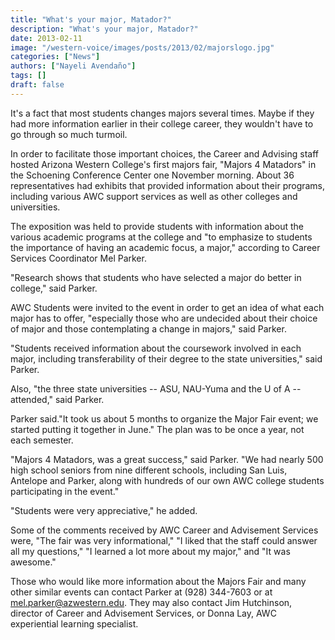 ```yaml
---
title: "What's your major, Matador?"
description: "What's your major, Matador?"
date: 2013-02-11
image: "/western-voice/images/posts/2013/02/majorslogo.jpg"
categories: ["News"]
authors: ["Nayeli Avendaño"]
tags: []
draft: false
---
```

It's a fact that most students changes majors several times. Maybe if they had more information earlier in their college career, they wouldn't have to go through so much turmoil.

In order to facilitate those important choices, the Career and Advising staff hosted Arizona Western College's first majors fair, "Majors 4 Matadors" in the Schoening Conference Center one November morning. About 36 representatives had exhibits that provided information about their programs, including various AWC support services as well as other colleges and universities.

The exposition was held to provide students with information about the various academic programs at the college and "to emphasize to students the importance of having an academic focus, a major," according to Career Services Coordinator Mel Parker.

"Research shows that students who have selected a major do better in college," said Parker.

AWC Students were invited to the event in order to get an idea of what each major has to offer, "especially those who are undecided about their choice of major and those contemplating a change in majors," said Parker.

"Students received information about the coursework involved in each major, including transferability of their degree to the state universities," said Parker.

Also, "the three state universities -- ASU, NAU-Yuma and the U of A -- attended," said Parker.

Parker said."It took us about 5 months to organize the Major Fair event; we started putting it together in June." The plan was to be once a year, not each semester.

"Majors 4 Matadors, was a great success," said Parker. "We had nearly 500 high school seniors from nine different schools, including San Luis, Antelope and Parker, along with hundreds of our own AWC college students participating in the event."

"Students were very appreciative," he added.

Some of the comments received by AWC Career and Advisement Services were, "The fair was very informational," "I liked that the staff could answer all my questions," "I learned a lot more about my major," and "It was awesome."

Those who would like more information about the Majors Fair and many other similar events can contact Parker at (928) 344-7603 or at mel.parker@azwestern.edu. They may also contact Jim Hutchinson, director of Career and Advisement Services, or Donna Lay, AWC experiential learning specialist.